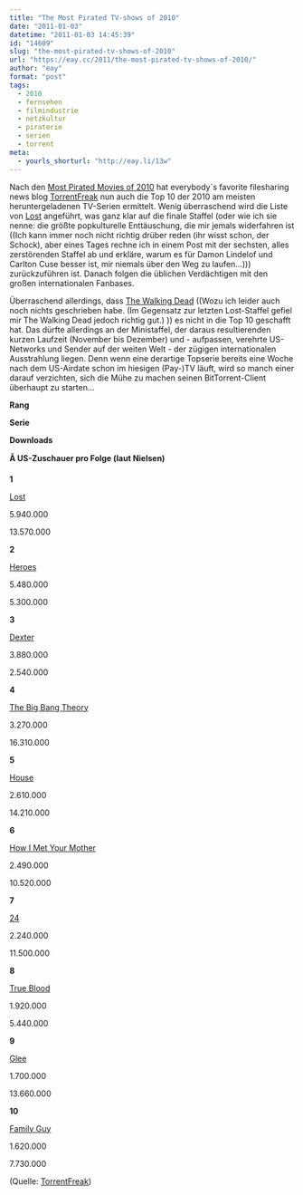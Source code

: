```yaml
---
title: "The Most Pirated TV-shows of 2010"
date: "2011-01-03"
datetime: "2011-01-03 14:45:39"
id: "14609"
slug: "the-most-pirated-tv-shows-of-2010"
url: "https://eay.cc/2011/the-most-pirated-tv-shows-of-2010/"
author: "eay"
format: "post"
tags:
  - 2010
  - fernsehen
  - filmindustrie
  - netzkultur
  - piraterie
  - serien
  - torrent
meta:
  - yourls_shorturl: "http://eay.li/13w"
---
```


Nach den [Most Pirated Movies of 2010](//eay.cc/2010/the-most-pirated-movies-of-2010/) hat everybody´s favorite filesharing news blog [TorrentFreak](http://torrentfreak.com/top-10-most-pirated-tv-shows-of-2010-101230/) nun auch die Top 10 der 2010 am meisten heruntergeladenen TV-Serien ermittelt. Wenig überraschend wird die Liste von [Lost](//eay.cc/tag/lost/) angeführt, was ganz klar auf die finale Staffel (oder wie ich sie nenne: die größte popkulturelle Enttäuschung, die mir jemals widerfahren ist ((Ich kann immer noch nicht richtig drüber reden (ihr wisst schon, der Schock), aber eines Tages rechne ich in einem Post mit der sechsten, alles zerstörenden Staffel ab und erkläre, warum es für Damon Lindelof und Carlton Cuse besser ist, mir niemals über den Weg zu laufen...))) zurückzuführen ist. Danach folgen die üblichen Verdächtigen mit den großen internationalen Fanbases.

Überraschend allerdings, dass [The Walking Dead](//eay.cc/tag/the-walking-dead/) ((Wozu ich leider auch noch nichts geschrieben habe. (Im Gegensatz zur letzten Lost-Staffel gefiel mir The Walking Dead jedoch richtig gut.) )) es nicht in die Top 10 geschafft hat. Das dürfte allerdings an der Ministaffel, der daraus resultierenden kurzen Laufzeit (November bis Dezember) und - aufpassen, verehrte US-Networks und Sender auf der weiten Welt - der zügigen internationalen Ausstrahlung liegen. Denn wenn eine derartige Topserie bereits eine Woche nach dem US-Airdate schon im hiesigen (Pay-)TV läuft, wird so manch einer darauf verzichten, sich die Mühe zu machen seinen BitTorrent-Client überhaupt zu starten...

**Rang**

**Serie**

**Downloads**

**Ã US-Zuschauer pro Folge (laut Nielsen)**

**1**

[Lost](http://en.wikipedia.org/wiki/Lost_%28TV_series%29)

5.940.000

13.570.000

**2**

[Heroes](http://en.wikipedia.org/wiki/Heroes_%28TV_series%29)

5.480.000

5.300.000

**3**

[Dexter](http://en.wikipedia.org/wiki/Dexter_%28TV_series%29)

3.880.000

2.540.000

**4**

[The Big Bang Theory](http://en.wikipedia.org/wiki/The_Big_Bang_Theory)

3.270.000

16.310.000

**5**

[House](http://en.wikipedia.org/wiki/House_%28TV_series%29)

2.610.000

14.210.000

**6**

[How I Met Your Mother](http://en.wikipedia.org/wiki/How_I_Met_Your_Mother)

2.490.000

10.520.000

**7**

[24](http://en.wikipedia.org/wiki/24_%28TV_series%29)

2.240.000

11.500.000

**8**

[True Blood](http://en.wikipedia.org/wiki/True_blood)

1.920.000

5.440.000

**9**

[Glee](http://en.wikipedia.org/wiki/Glee_%28TV_series%29)

1.700.000

13.660.000

**10**

[Family Guy](http://en.wikipedia.org/wiki/Family_Guy)

1.620.000

7.730.000

(Quelle: [TorrentFreak](http://torrentfreak.com/top-10-most-pirated-tv-shows-of-2010-101230/))
